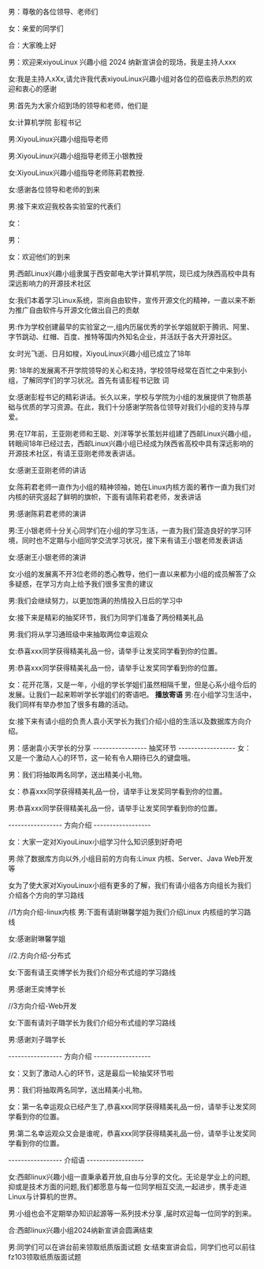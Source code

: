 男：尊敬的各位领导、老师们

女：亲爱的同学们

合：大家晚上好

男：欢迎来xiyouLinux 兴趣小组 2024 纳新宣讲会的现场，我是主持人xxx

女:我是主持人xXx,请允许我代表xiyouLinux兴趣小组对各位的莅临表示热烈的欢迎和衷心的感谢

男:首先为大家介绍到场的领导和老师，他们是

女:计算机学院 彭程书记

男:XiyouLinux兴趣小组指导老师

男:XiyouLinux兴趣小组指导老师王小银教授

女:XiyouLinux兴趣小组指导老师陈莉君教授.

女:感谢各位领导和老师的到来

男:接下来欢迎我校各实验室的代表们

女：

男：

女：欢迎他们的到来

男:西邮Linux兴趣小组隶属于西安邮电大学计算机学院，现已成为陕西高校中具有深远影响力的开源技术社区

女:我们本着学习Linux系统，崇尚自由软件，宣传开源文化的精神，一直以来不断为推广自由软件与开源文化做出自己的贡献

男:作为学校创建最早的实验室之一,组内历届优秀的学长学姐就职于腾讯、阿里、字节跳动、红帽、百度、推特等国内外知名企业，并活跃于各大开源社区。

女:时光飞逝、日月如梭，XiyouLinux兴趣小组已成立了18年

男: 18年的发展离不开学院领导的关心和支持，学校领导经常在百忙之中来到小组，了解同学们的学习状况。首先有请彭程书记致
词

女:感谢彭程书记的精彩讲话。长久以来，学校与学院为小组的发展提供了物质基础与优质的学习资源。在此，我们十分感谢学院各位领导对我们小组的支持与厚爱。

男:在17年前，王亚刚老师和王聪、刘洋等学长策划并组建了西邮Linux兴趣小组，转眼间18年已经过去，西邮Linux兴趣小组已经成为陕西省高校中具有深远影响的开源技术社区，有请王亚刚老师发表讲话。

女:感谢王亚刚老师的讲话

女:陈莉君老师一直作为小组的精神领袖，她在Linux内核方面的著作一直为我们对内核的研究竖起了鲜明的旗帜，下面有请陈莉君老师，发表讲话

男:感谢陈莉君老师的演讲

男:王小银老师十分关心同学们在小组的学习生活，一直为我们营造良好的学习环境，同时也不定期与小组同学交流学习状况，接下来有请王小银老师发表讲话

女:感谢王小银老师的演讲

女:小组的发展离不开3位老师的悉心教导，他们一直以来都为小组的成员解答了众多疑惑，在学习方向上给予我们很多宝贵的建议

男:我们会继续努力，以更加饱满的热情投入日后的学习中

女:接下来是精彩的抽奖环节，我们为同学们准备了两份精美礼品

男:我们将从学习通班级中来抽取两位幸运观众

女:恭喜xxx同学获得精美礼品一份，请举手让发奖同学看到你的位置。

男:恭喜xxx同学获得精美礼品一份，请举手让发奖同学看到你的位置。
<!-- 男:以产生兴趣，但实际上，我们需要学习的知识并不总是无聊枯燥的

女:下面我们有请XiouLinux小组成员对身为我们分享
//
男:感谢袁小天学长的分享 -->
女：花开花落，又是一年，小组的学长学姐们虽然相隔千里，但是心系小组今后的发展。让我们一起来聆听学长学姐们的寄语吧。
 ****播放寄语**** 
男:在小组学习生活中，我们同样有举办参加了很多有趣的活动。

女:接下来有请小组的负责人袁小天学长为我们介绍小组的生活以及数据库方向介绍。

男：感谢袁小天学长的分享
----------------- 抽奖环节 ------------------
女：又是一个激动人心的环节，这一轮有令人期待已久的键盘哦。

男：我们将抽取两名同学，送出精美小礼物。

女：恭喜xxx同学获得精美礼品一份，请举手让发奖同学看到你的位置。

男:恭喜xxx同学获得精美礼品一份，请举手让发奖同学看到你的位置。

----------------- 方向介绍 ------------------

女：大家一定对XiyouLinux小组学习什么知识感到好奇吧

男:除了数据库方向以外,小组目前的方向有:Linux 内核、Server、Java Web开发等

女为了使大家对XiyouLinux小组有更多的了解，我们有请小组各方向组长为我们介绍各个方向的学习路线

//1方向介绍-linux内核
男:下面有请尉琳馨学姐为我们介绍Linux 内核组的学习路线

女:感谢尉琳馨学姐

//2.方向介绍-分布式

女:下面有请王奕博学长为我们介绍分布式组的学习路线

男:感谢王奕博学长

//3方向介绍-Web开发

女:下面有请刘子璐学长为我们介绍分布式组的学习路线

男:感谢刘子璐学长

----------------- 方向介绍 ------------------


女：又到了激动人心的环节，这是最后一轮抽奖环节啦

男：我们将抽取两名同学，送出精美小礼物。

女：第一名幸运观众已经产生了,恭喜xxx同学获得精美礼品一份，请举手让发奖同学看到你的位置。

男:第二名幸运观众又会是谁呢，恭喜xxx同学获得精美礼品一份，请举手让发奖同学看到你的位置。

----------------- 介绍语 ------------------

女:西邮linux兴趣小组一直秉承着开放,自由与分享的文化。无论是学业上的问题,抑或是技术方面的问题,我们都愿意与每一位同学相互交流,一起进步，携手走进Linux与计算机的世界。

男:小组也会不定期举办知识起源等一系列技术分享 ,届时欢迎每一位同学的到来。

合:西邮linux兴趣小组2024纳新宣讲会圆满结束

男:同学们可以在讲台前来领取纸质版面试题
女:结束宣讲会后，同学们也可以前往fz103领取纸质版面试题